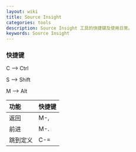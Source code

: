 ```yaml
---
layout: wiki
title: Source Insight
categories: tools
description: Source Insight 工具的快捷键及使用日常。
keywords: Source Insight
---
```


### 快捷键

C --> Ctrl

S --> Shift

M --> Alt

| 功能     | 快捷键 |
|:---------|:-------|
| 返回     | M-,    |
| 前进     | M-.    |
| 跳到定义 | C-=    |
